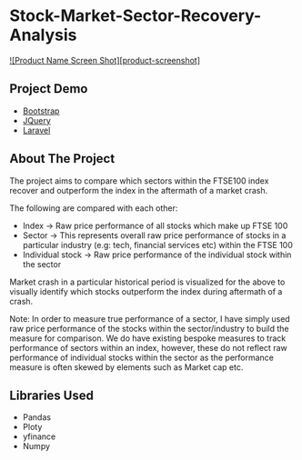 # Stock-Market-Sector-Recovery-Analysis

[![Product Name Screen Shot][product-screenshot]](https://example.com)

## Project Demo

* [Bootstrap](https://getbootstrap.com)
* [JQuery](https://jquery.com)
* [Laravel](https://laravel.com)

## About The Project

The project aims to compare which sectors within the FTSE100 index recover and outperform the index in the aftermath of a market crash. 

The following are compared with each other:
* Index -> Raw price performance of all stocks which make up FTSE 100
* Sector -> This represents overall raw price performance of stocks in a particular industry (e.g: tech, financial services etc) within the FTSE 100
* Individual stock -> Raw price performance of the individual stock within the sector

Market crash in a particular historical period is visualized for the above to visually identify which stocks outperform the index during aftermath of a crash.

Note: In order to measure true performance of a sector, I have simply used raw price performance of the stocks within the sector/industry to build the measure for comparison. We do have existing bespoke measures to track performance of sectors within an index, however, these do not reflect raw performance of individual stocks within the sector as the  performance measure is often skewed by elements such as Market cap etc.

## Libraries Used
* Pandas
* Ploty
* yfinance
* Numpy
